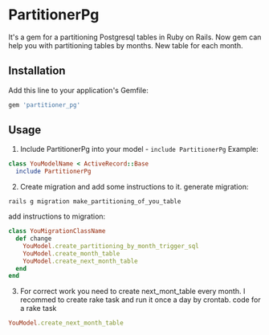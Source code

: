 # PartitionerPg

It's a gem for a partitioning Postgresql tables in Ruby on Rails.
Now gem can help you with partitioning tables by months. New table for each month.

## Installation

Add this line to your application's Gemfile:

```ruby
gem 'partitioner_pg'
```

## Usage

1) Include PartitionerPg into your model - `include PartitionerPg`
Example:
```ruby
class YouModelName < ActiveRecord::Base
  include PartitionerPg
```
2) Create migration and add some instructions to it.
generate migration:
```
rails g migration make_partitioning_of_you_table
```
add instructions to migration:
```ruby
class YouMigrationClassName
  def change
    YouModel.create_partitioning_by_month_trigger_sql
    YouModel.create_month_table
    YouModel.create_next_month_table
  end
end

```
3) For correct work you need to create next_mont_table every month.
  I recommed to create rake task and run it once a day by crontab.
code for a rake task
```ruby
YouModel.create_next_month_table
```
